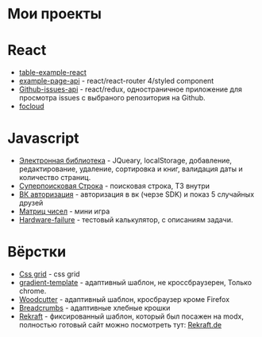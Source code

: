 # Мои проекты

# React

- [table-example-react](https://shapovalenkod.github.io/table-example-react)
- [example-page-api](https://shapovalenkod.github.io/example-page-api) - react/react-router 4/styled component
- [Github-issues-api](https://shapovalenkod.github.io/Github-issues-api) - react/redux, одностраничное приложение для просмотра issues с выбраного репозитория на Github.
- [focloud](https://shapovalenkod.github.io/focloud)

# Javascript

- [Электронная библиотека](https://shapovalenkod.github.io/DigitalLibrary/Index.html) - JQueary, localStorage, добавление, редактирование, удаление, сортировка и книг, валидация даты и количество страниц.
- [Суперпоисковая Строка](https://shapovalenkod.github.io/super-search/index.html) - поисковая строка, ТЗ внутри
- [ВК авторизация](https://shapovalenkod.github.io/five-friends/) - авторизация в вк (черзе SDK) и показ 5 случайных друзей
- [Матриц чисел](https://shapovalenkod.github.io/Game-numbers-in-the-matrix/) - мини игра
- [Hardware-failure](https://shapovalenkod.github.io/Hardware-failure/) - тестовый калькулятор, с описаниям задачи.

# Вёрстки

- [Сss grid](https://shapovalenkod.github.io/css-grid/index.html) - css grid
- [gradient-template](https://shapovalenkod.github.io/gradient-template/) - адаптивный шаблон, не кроссбраузерен, Только chrome.
- [Woodcutter](https://shapovalenkod.github.io/Woodcutter/) - адаптивный шаблон, кросбраузер кроме Firefox
- [Breadcrumbs](https://shapovalenkod.github.io/Breadcrumbs/) - адаптивные хлебные крошки
- [Rekraft](https://shapovalenkod.github.io/rekraft/index.html) - фиксированный шаблон, который был посажен на modx, полностью готовый сайт можно посмотреть тут: [Rekraft.de](http://rekraft.de/)
